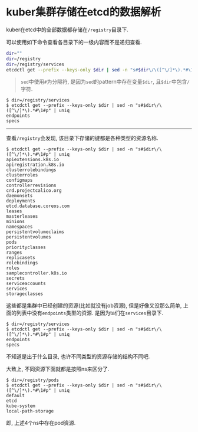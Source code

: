 # kuber集群存储在etcd的数据解析

kuber在etcd中的全部数据都存储在`/registry`目录下.

可以使用如下命令查看各目录下的一级内容而不是递归查看.

```bash
dir=""
dir=/registry
dir=/registry/services
etcdctl get --prefix --keys-only $dir | sed -n "s#$dir\/\([^\/]*\).*#\1#p" | uniq
```

> `sed`中使用`#`为分隔符, 是因为`sed`的pattern中存在变量`$dir`, 且`$dir`中包含`/`字符.

```console
$ dir=/registry/services
$ etcdctl get --prefix --keys-only $dir | sed -n "s#$dir\/\([^\/]*\).*#\1#p" | uniq
endpoints
specs
```

------

查看`/registry`会发现, 该目录下存储的键都是各种类型的资源名称.

```
$ etcdctl get --prefix --keys-only $dir | sed -n "s#$dir\/\([^\/]*\).*#\1#p" | uniq
apiextensions.k8s.io
apiregistration.k8s.io
clusterrolebindings
clusterroles
configmaps
controllerrevisions
crd.projectcalico.org
daemonsets
deployments
etcd.database.coreos.com
leases
masterleases
minions
namespaces
persistentvolumeclaims
persistentvolumes
pods
priorityclasses
ranges
replicasets
rolebindings
roles
samplecontroller.k8s.io
secrets
serviceaccounts
services
storageclasses
```

这些都是集群中已经创建的资源(比如就没有job资源), 但是好像又没那么简单, 上面的列表中没有`endpoints`类型的资源. 是因为ta们在`services`目录下.

```
$ dir=/registry/services
$ etcdctl get --prefix --keys-only $dir | sed -n "s#$dir\/\([^\/]*\).*#\1#p" | uniq
endpoints
specs
```

不知道是出于什么目录, 也许不同类型的资源存储的结构不同吧.

大致上, 不同资源下面就都是按照ns来区分了.

```console
$ dir=/registry/pods
$ etcdctl get --prefix --keys-only $dir | sed -n "s#$dir\/\([^\/]*\).*#\1#p" | uniq
default
etcd
kube-system
local-path-storage
```

即, 上述4个ns中存在pod资源.
